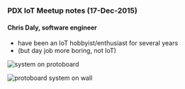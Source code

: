 ### PDX IoT Meetup notes (17-Dec-2015)

#### Chris Daly, software engineer

- have been an IoT hobbyist/enthusiast for several years
- (but day job more boring, not IoT)

![system on protoboard](https://github.com/cjdaly/napkin/wiki/images/bone2-cerbee1.JPG)

![protoboard system on wall](https://github.com/cjdaly/napkin/wiki/images/bone2-cerbee1-framed.JPG)

